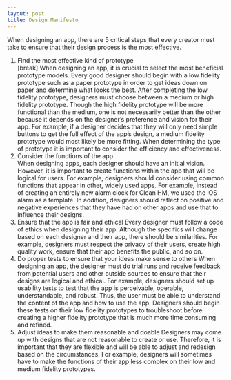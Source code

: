 ```yaml
--- 
layout: post
title: Design Manifesto
--- 
```


When designing an app, there are 5 critical steps that every creator must take to ensure that their design process is the most effective. 
1. Find the most effective kind of prototype 	
[break]
When designing an app, it is crucial to select the most beneficial prototype models. Every good designer should begin with a low fidelity prototype such as a paper prototype in order to get ideas down on paper and determine what looks the best. After completing the low fidelity prototype, designers must choose between a medium or high fidelity prototype. Though the high fidelity prototype will be more functional than the medium, one is not necessarily better than the other because it depends on the designer’s preference and vision for their app. For example, if a designer decides that they will only need simple buttons to get the full effect of the app’s design, a medium fidelity prototype would most likely be more fitting. When determining the type of prototype it is important to consider the efficiency and effectiveness. 
2. Consider the functions of the app  
  When designing apps, each designer should have an initial vision. However, it is important to create functions within the app that will be logical for users. For example, designers should consider using common functions that appear in other, widely used apps. For example, instead of creating an entirely new alarm clock for Clean HM, we used the iOS alarm as a template. In addition, designers should reflect on positive and negative experiences that they have had on other apps and use that to influence their designs.  
3. Ensure that the app is fair and ethical 
  Every designer must follow a code of ethics when designing their app. Although the specifics will change based on each designer and their app, there should be similarities. For example, designers must respect the privacy of their users, create high quality work, ensure that their app benefits the public, and so on. 
4. Do proper tests to ensure that your ideas make sense to others 
  When designing an app, the designer must do trial runs and receive feedback from potential users and other outside sources to ensure that their designs are logical and ethical. For example, designers should set up usability tests to test that the app is perceivable, operable, understandable, and robust. Thus, the user must be able to understand the content of the app and how to use the app. Designers should begin these tests on their low fidelity prototypes to troubleshoot before creating a higher fidelity prototype that is much more time consuming and refined. 
5. Adjust ideas to make them reasonable and doable 
  Designers may come up with designs that are not reasonable to create or use. Therefore, it is important that they are flexible and will be able to adjust and redesign based on the circumstances. For example, designers will sometimes have to make the functions of their app less complex on their low and medium fidelity prototypes. 
